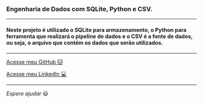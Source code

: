 ### Engenharia de Dados com SQLite, Python e CSV.

---

#### Neste projeto é utilizado o SQLite para armazenamento, o Python para ferramenta que realizará o pipeline de dados e o CSV é a fonte de dados, ou seja, o arquivo que contém os dados que serão utilizados.

---

[Acesse meu GitHub :cat:](https://github.com/Phelipe-Sempreboni)

[Acesse meu LinkedIn :computer:](https://www.linkedin.com/in/luiz-phelipe-utiama-sempreboni-319902169/)

---

_Espero ajudar_ :smiley: